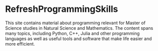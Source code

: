 # RefreshProgrammingSkills
This site contains material about programming relevant for Master of Science studies in Natural Science and Mathematics. The content spans many topics, including Python, C++, Julia and other programming languages as well as useful tools and software that make life easier and more efficient.
